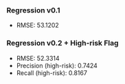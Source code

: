 
### Regression v0.1
- RMSE: 53.1202

### Regression v0.2 + High-risk Flag
- RMSE: 52.3314
- Precision (high-risk): 0.7424
- Recall (high-risk): 0.8167